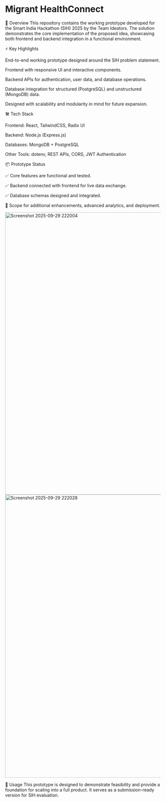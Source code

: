 
  # Migrant HealthConnect 
  🚀 Overview
This repository contains the working prototype developed for the Smart India Hackathon (SIH) 2025 by the Team Ideators. The solution demonstrates the core implementation of the proposed idea, showcasing both frontend and backend integration in a functional environment.

⚡ Key Highlights

End-to-end working prototype designed around the SIH problem statement.

Frontend with responsive UI and interactive components.

Backend APIs for authentication, user data, and database operations.

Database integration for structured (PostgreSQL) and unstructured (MongoDB) data.

Designed with scalability and modularity in mind for future expansion.

🛠️ Tech Stack

Frontend: React, TailwindCSS, Radix UI

Backend: Node.js (Express.js)

Databases: MongoDB + PostgreSQL

Other Tools: dotenv, REST APIs, CORS, JWT Authentication

📦 Prototype Status

✅ Core features are functional and tested.

✅ Backend connected with frontend for live data exchange.

✅ Database schemas designed and integrated.

🔄 Scope for additional enhancements, advanced analytics, and deployment.


<img width="1821" height="909" alt="Screenshot 2025-09-29 222004" src="https://github.com/user-attachments/assets/ee0ce4d7-e512-4984-88d0-06ff3cc91389" />


<img width="1838" height="912" alt="Screenshot 2025-09-29 222028" src="https://github.com/user-attachments/assets/4c6256a1-ae65-4432-ab19-5532359e427e" />

📍 Usage
This prototype is designed to demonstrate feasibility and provide a foundation for scaling into a full product. It serves as a submission-ready version for SIH evaluation.


